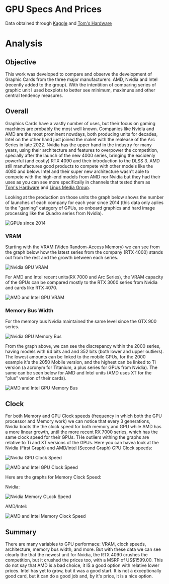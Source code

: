 # GPU Specs And Prices
Data obtained through [Kaggle](https://www.kaggle.com/datasets/alanjo/graphics-card-full-specs?resource=download) and [Tom's Hardware](https://www.tomshardware.com/news/gpu-pricing-index)

# Analysis

## Objective
This work was developed to compare and observe the development of Graphic Cards from the three major manufacturers: AMD, Nvidia and Intel (recently added to the group).
With the intentition of comparing series of graphic unit I used boxplots to better see minimum, maximuns and other central tendency measures.

## Overall
Graphics Cards have a vastly number of uses, but their focus on gaming machines are probably the most well known. Companies like Nvidia and AMD are the most prominent nowdays, both producing units for decades, Intel on the other hand just joined the maket with the realease of the Arc Series in late 2022.
Nvidia has the upper hand in the industry for many years, using their architecture and features to overpower the competition, specially after the launch of the new 4000 series, bringing the excidenly powerful (and costly) RTX 4090 and their introduction to the DLSS 3.
AMD still manufactures good products to compete with other models like the 4080 and below.
Intel and their super new architecture wasn't able to compete with the high-end models from AMD nor Nvidia but they had their uses as you can see more specifically in channels that tested them as [Tom's Hardware](https://www.tomshardware.com/reviews/intel-arc-a770-limited-edition-review) and [Linus Media Group](https://www.youtube.com/watch?v=j6kde-sXlKg&ab_channel=LinusTechTips).

Looking at the production on those units the graph below shows the number of launches of each company for each year since 2014 (this data only aplies to the "gaming" category of GPUs, so onboard graphics and hard image processing like the Quadro series from Nvidia).

![GPUs since 2014](Graphs/GPUS_over_year.png 'GPUs since 2014')

### VRAM
Starting with the VRAM (Video Random-Access Memory) we can see from the graph below how the latest series from the company (RTX 4000) stands out from the rest and the growth between each series.

![Nvidia GPU VRAM](Graphs/nvidia_vram.png 'Nvidia GPU VRAM')

For AMD and Intel recent units(RX 7000 and Arc Series), the VRAM capacity of the GPUs can be compared mostly to the RTX 3000 series from Nvidia and cards like RTX 4070.

![AMD and Intel GPU VRAM](Graphs/amd_intel_vram.png 'AMD and Intel GPU VRAM')

### Memory Bus Width

For the memory bus Nvidia maintained the same level since the GTX 900 series.

![Nvidia GPU Memory Bus](Graphs/nvidia_bus.png 'Nvidia GPU Memory Bus')

From the graph above, we can see the discrepancy within the 2000 series, having models with 64 bits and and 352 bits (both lower and upper outliers). The lowest amounts can be linked to the mobile GPUs, for the 2000 example it's the 2050 Mobile version, and the highest can be linked to Ti version (a acronym for Titanium, a plus series for GPUs from Nvidia). The same can be seen below for AMD and Intel units (AMD uses XT for the "plus" version of their cards).

![AMD and Intel GPU Memory Bus](Graphs/nvidia_bus.png 'AMD and Intel GPU Memory Bus')

## Clock
For both Memory and GPU Clock speeds (frequency in which both the GPU processor and Memory work) we can notice that every 3 generations, Nvidia boots the the clock speed for both memory and GPU while AMD has a more linear growth, until the more recent RX 7000 series, which has the same clock speed for their GPUs.
THe outliers withing the graphs are relative to Ti and XT versions of the GPUs. Here you can havea look at the Nvidia (First Graph) and AMD/Intel (Second Graph) GPU Clock speeds:

![Nvidia GPU Clock Speed](Graphs/nvidia_gpu_c.png 'Nvidia GPU Clock Speed')

![AMD and Intel GPU Clock Speed](Graphs/amd_intel_gpu_c.png 'AMD and Intel GPU Clock Speed')

Here are the graphs for Memory Clock Speed:

Nvidia:

![Nvidia Memory CLock Speed](Graphs/nvidia_mem_c.png 'Nvidia Memory CLock Speed')

AMD/Intel:

![AMD and Intel Memory Clock Speed](Graphs/amd_intel_mem_c.png 'AMD and Intel Memory Clock Speed')

## Summary
There are many variables to GPU performace: VRAM, clock speeds, architecture, memory bus width, and more. But with these data we can see clearly the that the newest unit for Nvidia, the RTX 4090 crushes the competition, but it crushed the prices too, with a MSRP of US$1599.00.
This do not say that AMD is a bad choice, it IS a good option with relative lower prices.
Intel has yet to grow, but it was a good start. It is not a exceptionally good card, but it can do a good job and, by it's price, it is a nice option.